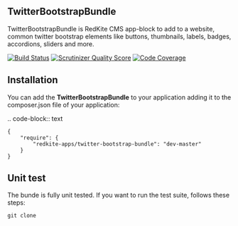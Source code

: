 TwitterBootstrapBundle
----------------------

TwitterBootstrapBundle is RedKite CMS app-block to add to a website, common twitter 
bootstrap elements like buttons, thumbnails, labels, badges, accordions, sliders and 
more.

[![Build Status](https://secure.travis-ci.org/redkite-blocks/TwitterBootstrapBundle.png)](http://travis-ci.org/redkite-blocks/TwitterBootstrapBundle)
[![Scrutinizer Quality Score](https://scrutinizer-ci.com/g/redkite-blocks/TwitterBootstrapBundle/badges/quality-score.png?s=03256f13cee8cb14bc8ef9bc57f4c52f79eda6f3)](https://scrutinizer-ci.com/g/redkite-blocks/TwitterBootstrapBundle/)
[![Code Coverage](https://scrutinizer-ci.com/g/redkite-blocks/TwitterBootstrapBundle/badges/coverage.png?s=2163826990aaa69d8ed71430f967aa6e15e76860)](https://scrutinizer-ci.com/g/redkite-blocks/TwitterBootstrapBundle/)

Installation
------------

You can add the **TwitterBootstrapBundle** to your application adding it to the composer.json
file of your application:

.. code-block:: text

    {
        "require": {
            "redkite-apps/twitter-bootstrap-bundle": "dev-master"
        }
    }

Unit test
---------

The bunde is fully unit tested. If you want to run the test suite, follows these steps:

    git clone 
    
